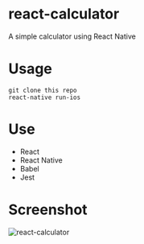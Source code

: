 # react-calculator
A simple calculator using React Native
# Usage
```
git clone this repo  
react-native run-ios
```
# Use
* React
* React Native
* Babel
* Jest
# Screenshot
![react-calculator](https://user-images.githubusercontent.com/27325328/36520351-6f533850-1745-11e8-9053-e26f775b4c5f.gif)
